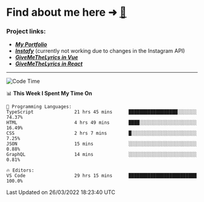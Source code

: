 # Find about me here ➜ [🧑](https://pauabella.dev)

### Project links:
- ***[My Portfolio](https://pauabella.dev)***
- ***[Instafy](https://instafy.me)*** (currently not working due to changes in the Instagram API)
- ***[GiveMeTheLyrics in Vue](https://lyrics.pauabella.dev)***
- ***[GiveMeTheLyrics in React](https://pauabella.dev/GiveMeTheLyrics)***

---
<!--START_SECTION:waka-->
![Code Time](http://img.shields.io/badge/Code%20Time-887%20hrs%2044%20mins-blue)

📊 **This Week I Spent My Time On** 

```text
💬 Programming Languages: 
TypeScript               21 hrs 45 mins      ██████████████████░░░░░░░   74.37% 
HTML                     4 hrs 49 mins       ████░░░░░░░░░░░░░░░░░░░░░   16.49% 
CSS                      2 hrs 7 mins        █░░░░░░░░░░░░░░░░░░░░░░░░   7.25% 
JSON                     15 mins             ░░░░░░░░░░░░░░░░░░░░░░░░░   0.88% 
GraphQL                  14 mins             ░░░░░░░░░░░░░░░░░░░░░░░░░   0.81%

🔥 Editors: 
VS Code                  29 hrs 15 mins      █████████████████████████   100.0%

```


 Last Updated on 26/03/2022 18:23:40 UTC
<!--END_SECTION:waka-->
